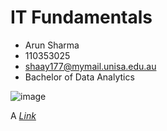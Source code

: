 # IT Fundamentals

- Arun Sharma
- 110353025
- shaay177@mymail.unisa.edu.au
- Bachelor of Data Analytics

 ![image](https://upload.wikimedia.org/wikipedia/commons/0/03/Kismet-IMG_6007-black.jpg)

 A [_Link_](https://commons.wikimedia.org/wiki/File:Kismet-IMG_6007-black.jpg)

